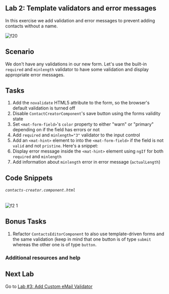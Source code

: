 ## Lab 2: Template validators and error messages

In this exercise we add validation and error messages to prevent adding contacts without a name.

![f20](https://user-images.githubusercontent.com/210413/46901631-a71faf80-cf13-11e8-83f9-0e3adbd722ea.jpg)

## Scenario

We don't have any validations in our new form. Let's use the built-in `required` and `minlength` validator to have some validation and display appropriate error messages.

## Tasks

1. Add the `novalidate` HTML5 attribute to the form, so the browser's default validation is turned off
1. Disable `ContactCreatorComponent`'s save button using the forms validity state
2. Set `<mat-form-field>`'s `color` property to either "warn" or "primary" depending on if the field has errors or not
3. Add `required` and `minlength="3"` validator to the input control
4. Add an `<mat-hint>` element to into the `<mat-form-field>` if the field is not `valid` and not `pristine`. Here's a snippet:
4. Display error message inside the `<mat-hint>` element using `ngIf` for both `required` and `minlength`
5. Add information about `minlength` error in error message (`actualLength`)

## Code Snippets


###### `contacts-creator.component.html`

![f2 1](https://user-images.githubusercontent.com/210413/46991734-a0877700-d163-11e8-986d-b7816ab00356.jpg)


## Bonus Tasks

1. Refactor `ContactsEditorComponent` to also use template-driven forms and the same validation (keep in mind that one button is of type `submit` whereas the other one is of type `button`.

### Additional resources and help


## Next Lab

Go to [Lab #3: Add Custom eMail Validator](exercise-3_add-custom-email-validator.md)

